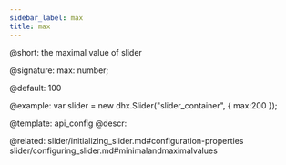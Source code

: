 ```yaml
---
sidebar_label: max
title: max
---          
```


@short: the maximal value of slider

@signature: max: number;

@default: 100

@example: 
var slider = new dhx.Slider("slider_container", { 
    max:200
});

@template:	api_config
@descr: 

@related: slider/initializing_slider.md#configuration-properties
slider/configuring_slider.md#minimalandmaximalvalues